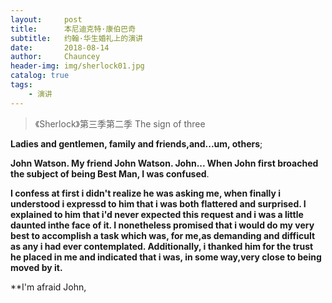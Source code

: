 ```yaml
---
layout:     post   				    
title:      本尼迪克特·康伯巴奇 				
subtitle:   约翰·华生婚礼上的演讲 
date:       2018-08-14 				
author:     Chauncey 						
header-img: img/sherlock01.jpg 	
catalog: true 						
tags:							
    - 演讲
---
```


>《Sherlock》第三季第二季 The sign of three  

**Ladies and gentlemen, family and friends,and...um, others**;

**John Watson. My friend John Watson. John... When John first broached the subject of being Best Man, I was confused**.

**I confess at first i didn't realize he was asking me, when finally i understood i expressd to him that i was both flattered and surprised. I explained to him that i'd never expected this request and i was a little daunted inthe face of it. I nonetheless promised that i would do my very best to accomplish a task which was, for me,as demanding and difficult as any i had ever contemplated. Additionally, i thanked him for the trust he placed in me and indicated that i was, in some way,very close to being moved by it.**

**I'm afraid John,
